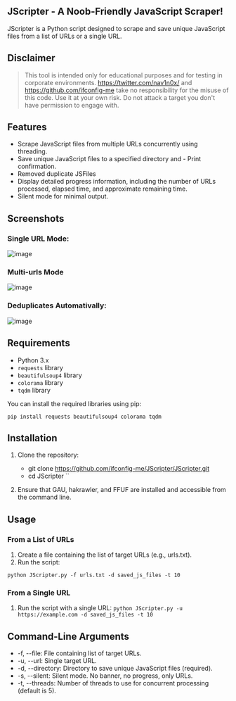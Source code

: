## JScripter - A Noob-Friendly JavaScript Scraper!
JScripter is a Python script designed to scrape and save unique JavaScript files from a list of URLs or a single URL.

## Disclaimer

> This tool is intended only for educational purposes and for testing in corporate environments. https://twitter.com/nav1n0x/ and https://github.com/ifconfig-me take no responsibility for the misuse of this code. Use it at your own risk. Do not attack a target you don't have permission to engage with.

## Features

- Scrape JavaScript files from multiple URLs concurrently using threading.
- Save unique JavaScript files to a specified directory and - Print confirmation.
- Removed duplicate JSFiles
- Display detailed progress information, including the number of URLs processed, elapsed time, and approximate remaining time.
- Silent mode for minimal output.

## Screenshots
### Single URL Mode:
![image](https://github.com/user-attachments/assets/adc50477-0352-4208-9b9c-22f617859faf)

### Multi-urls Mode
![image](https://github.com/user-attachments/assets/0a35f788-3e9b-40d8-bf54-7a926df3d776)

### Deduplicates Automativally:
![image](https://github.com/user-attachments/assets/df056d65-7384-4b8c-aa9c-d78e422cef85)

## Requirements

- Python 3.x
- `requests` library
- `beautifulsoup4` library
- `colorama` library
- `tqdm` library

You can install the required libraries using pip:

```
pip install requests beautifulsoup4 colorama tqdm
```

## Installation

1. Clone the repository:

    * git clone https://github.com/ifconfig-me/JScripter/JScripter.git
    * cd JScripter
``
2. Ensure that GAU, hakrawler, and FFUF are installed and accessible from the command line.

## Usage

### From a List of URLs
1. Create a file containing the list of target URLs (e.g., urls.txt).
2. Run the script:

```python JScripter.py -f urls.txt -d saved_js_files -t 10```

### From a Single URL
1. Run the script with a single URL:
```python JScripter.py -u https://example.com -d saved_js_files -t 10```

## Command-Line Arguments
* -f, --file: File containing list of target URLs.
* -u, --url: Single target URL.
* -d, --directory: Directory to save unique JavaScript files (required).
* -s, --silent: Silent mode. No banner, no progress, only URLs.
* -t, --threads: Number of threads to use for concurrent processing (default is 5).
